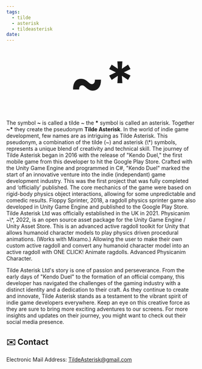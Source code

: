 ```yaml
---
tags:
  - tilde
  - asterisk
  - tildeasterisk
date:
---
```

<p style="font-size:10em; font-weight:bold; text-align:center;margin:0;" ><a href="ReadMe" style="text-decoration:none; color:inherit; font-weight:bold;">~*</a></p><br>
The symbol <b>~</b> is called a tilde ~ the <b>*</b> symbol is called an asterisk. Together <b>~*</b> they create the pseudonym <b>Tilde Asterisk</b>.
In the world of indie game development, few names are as intriguing as Tilde Asterisk. This pseudonym, a combination of the tilde (~) and asterisk (\*) symbols, represents a unique blend of creativity and technical skill. The journey of Tilde Asterisk began in 2016 with the release of "Kendo Duel," the first mobile game from this developer to hit the Google Play Store. Crafted with the Unity Game Engine and programmed in C#, "Kendo Duel" marked the start of an innovative venture into the indie (independant) game development industry. This was the first project that was fully completed and ‘officially’ published. The core mechanics of the game were based on rigid-body physics object interactions, allowing for some unpredictable and comedic results.
Floppy Sprinter, 2018, a ragdoll physics sprinter game also developed in Unity Game Engine and published to the Google Play Store.
Tilde Asterisk Ltd was officially established in the UK in 2021.
Physicanim ~\*, 2022, is an open source asset package for the Unity Game Engine / Unity Asset Store. This is an advanced active ragdoll toolkit for Unity that allows humanoid character models to play physics driven procedural animations. (Works with Mixamo.) Allowing the user to make their own custom active ragdoll and convert any humanoid character model into an active ragdoll with ONE CLICK! Animate ragdolls. Advanced Physicanim Character.

Tilde Asterisk Ltd's story is one of passion and perseverance. From the early days of "Kendo Duel" to the formation of an official company, this developer has navigated the challenges of the gaming industry with a distinct identity and a dedication to their craft. As they continue to create and innovate, Tilde Asterisk stands as a testament to the vibrant spirit of indie game developers everywhere. Keep an eye on this creative force as they are sure to bring more exciting adventures to our screens. For more insights and updates on their journey, you might want to check out their social media presence.
## ✉️ Contact
Electronic Mail Address:  <a href="mailto:TildeAsterisk@gmail.com">  TildeAsterisk@gmail.com</a>

<style>
h1:first-of-type {
display:none;
}
</style>

